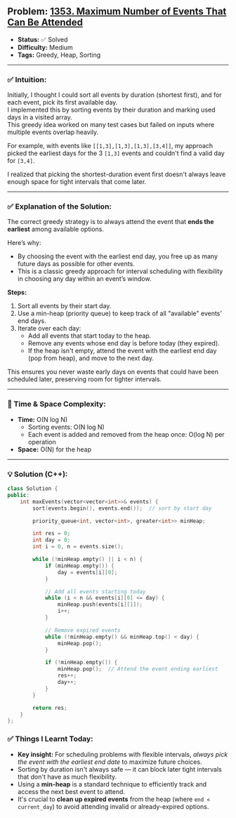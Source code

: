 ## Problem: [1353. Maximum Number of Events That Can Be Attended](https://leetcode.com/problems/maximum-number-of-events-that-can-be-attended/)

- **Status:** ✅ Solved  
- **Difficulty:** Medium  
- **Tags:** Greedy, Heap, Sorting  

---

### ✅ Intuition:
Initially, I thought I could sort all events by duration (shortest first), and for each event, pick its first available day.  
I implemented this by sorting events by their duration and marking used days in a visited array.  
This greedy idea worked on many test cases but failed on inputs where multiple events overlap heavily.  

For example, with events like `[[1,3],[1,3],[1,3],[3,4]]`, my approach picked the earliest days for the 3 `[1,3]` events and couldn't find a valid day for `[3,4]`.  

I realized that picking the shortest-duration event first doesn't always leave enough space for tight intervals that come later.  

---

### ✅ Explanation of the Solution:
The correct greedy strategy is to always attend the event that **ends the earliest** among available options.  

Here’s why:
- By choosing the event with the earliest end day, you free up as many future days as possible for other events.  
- This is a classic greedy approach for interval scheduling with flexibility in choosing any day within an event’s window.

**Steps:**
1. Sort all events by their start day.  
2. Use a min-heap (priority queue) to keep track of all "available" events’ end days.  
3. Iterate over each day:
   - Add all events that start today to the heap.  
   - Remove any events whose end day is before today (they expired).  
   - If the heap isn't empty, attend the event with the earliest end day (pop from heap), and move to the next day.

This ensures you never waste early days on events that could have been scheduled later, preserving room for tighter intervals.

---

### 🧠 Time & Space Complexity:
- **Time:** O(N log N)  
  - Sorting events: O(N log N)  
  - Each event is added and removed from the heap once: O(log N) per operation  
- **Space:** O(N) for the heap  

---

### 💡 Solution (C++):
```cpp
class Solution {
public:
    int maxEvents(vector<vector<int>>& events) {
        sort(events.begin(), events.end());  // sort by start day

        priority_queue<int, vector<int>, greater<int>> minHeap;

        int res = 0;
        int day = 0;
        int i = 0, n = events.size();

        while (!minHeap.empty() || i < n) {
            if (minHeap.empty()) {
                day = events[i][0];
            }

            // Add all events starting today
            while (i < n && events[i][0] <= day) {
                minHeap.push(events[i][1]);
                i++;
            }

            // Remove expired events
            while (!minHeap.empty() && minHeap.top() < day) {
                minHeap.pop();
            }

            if (!minHeap.empty()) {
                minHeap.pop();  // Attend the event ending earliest
                res++;
                day++;
            }
        }

        return res;
    }
};
```
### ✅ Things I Learnt Today:
- **Key insight:** For scheduling problems with flexible intervals, *always pick the event with the earliest end date* to maximize future choices.
- Sorting by duration isn't always safe — it can block later tight intervals that don't have as much flexibility.
- Using a **min-heap** is a standard technique to efficiently track and access the next best event to attend.
- It's crucial to **clean up expired events** from the heap (where `end < current_day`) to avoid attending invalid or already-expired options.
